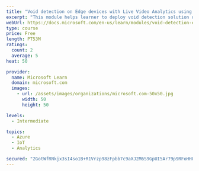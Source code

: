 ```yaml
---
title: "Void detection on Edge devices with Live Video Analytics using own images and video"
excerpt: "This module helps learner to deploy void detection solution using Live Video Analytics and Custom Vision"
webUrl: https://docs.microsoft.com/en-us/learn/modules/void-detection-edge-devices-live-video-analytics/
type: course
price: Free
length: PT53M
ratings:
  count: 2
  average: 5
heat: 50

provider:
  name: Microsoft Learn
  domain: microsoft.com
  images:
    - url: /assets/images/organizations/microsoft.com-50x50.jpg
      width: 50
      height: 50

levels:
  - Intermediate

topics:
  - Azure
  - IoT
  - Analytics

secured: "2GotWfRNkjx3sI4so1B+R1Vrzp98zFpbb7c9aXJ2M6S9GpUI5Ar79p9RFoHHOxlx5BY20Z/C2opIvrdXWhmanpEWTGQXiMHgqxIh5DfyVBLUqYfzj9ahStV5rc75VnPq8l0Re45989owoNHL6yNKnKiaKwybdDw73otyRTAyM5Wp2aet5DYkFt6K5cVsM/sNSKae3ZZscZCxRpQON2eXiE20wfQzWheJqtWfS2LlqtLuSKJ2sb/EZwPqvfNaAn2AtaEizBvkU8De8BvJsWg3oiK+HII91hARH5QakeZvFW0bk2W0ndHdI7B/LOzvkX35FJRr7gt2x4/QpRjNWNe7/9RAaFPIqOBLy/YTQc2LuIAOj7FyGg7Gj4aR8iccoBAhgLcdkTib8MkrtNv6Lx1wzlZI8ta4FB0tH/TcfLt53Z8=;xhQte/eFEXnNlFKiWSp9Ew=="
---
```


